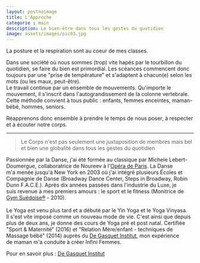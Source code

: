 ```yaml
---
layout: postnoimage
title: L'Approche
categorie : main
description: Le bien-être dans tous les gestes du quotidien
image: assets/images/pic03.jpg
---
```



La posture et la respiration sont au coeur de mes classes.<br>

Dans une société où nous sommes (trop) vite hapés par le tourbillon du quotidien, se faire du bien est primordial.
Les scéances commencent donc toujours par une "prise de température" et s'adaptent à chacun(e) selon les mots (ou les maux, peut-être).<br>
Le travail continue par un ensemble de mouvements. Qu'importe le mouvement, il s'inscrit dans l'autograndissement de la colonne vertebrale.
Cette méthode convient à tous public : enfants, femmes enceintes, maman-bébé, hommes, seniors.

Réapprenons donc ensemble à prendre le temps de nous poser, à respecter et à écouter notre corps.
  <hr class="major" />

  <blockquote>Le Corps n'est pas seulement une juxtaposition de membres mais bel et bien une globalité dans tous les gestes du quotidien</blockquote>
  Passionnée par la Danse, j'ai été formée au classique par Michele Lebert-Doumergue, collaboratrice de Noureev à l'<a href="https://www.operadeparis.fr" target="_new">Opéra de Paris</a>. La Danse m'a menée jusqu'à New York en 2003 où j'ai intégré plusieurs Écoles et Compagnie de Danse (Broadway Dance Center, Steps in Broadway, Robin Dunn F.A.C.E.). Après dix années passées dans l'industrie du Luxe, je suis revenue à mes premiers amours : le sport et le fitness (Monitrice de <a href="https://www.gymsuedoise.com" target="_new">Gym Suédoise®</a> - 2010). <br><br>
  Le Yoga est venu plus tard et a débuté par le Yin Yoga et le Yoga Vinyasa. Il s'est vite imposé comme un nouveau mode de vie. C'est ainsi que depuis plus de deux ans, je donne des cours de Yoga pré et post natal. Certifiée "Sport & Maternité" (2016) et "Relation Mère/enfant - techniques de Massage bébé" (2014) auprès du <a href="http://www.degasquet.com" target="_blank">De Gasquet Institut</a>, mon expérience de maman m'a conduite à créer Infini Femmes.

  Pour en savoir plus : <a href="http://www.degasquet.com" target="_blank">De Gasquet Institut</a>
